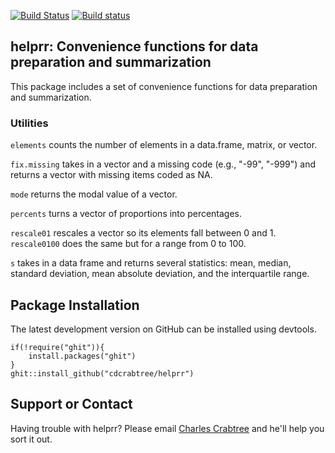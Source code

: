 [![Build Status](https://travis-ci.org/cdcrabtree/helprr.svg?branch=master)](https://travis-ci.org/cdcrabtree/plotrr) [![Build status](https://ci.appveyor.com/api/projects/status/github/cdcrabtree/helprr?svg=true)](https://ci.appveyor.com/api/projects/status/github/cdcrabtree/)

## helprr: Convenience functions for data preparation and summarization

This package includes a set of convenience functions for data preparation and summarization.

### Utilities
`elements` counts the number of elements in a data.frame, matrix, or vector.

`fix.missing` takes in a vector and a missing code (e.g., "-99", "-999") and returns a vector with missing items coded as NA.

`mode` returns the modal value of a vector.

`percents` turns a vector of proportions into percentages.

`rescale01` rescales a vector so its elements fall between 0 and 1. `rescale0100` does the same but for a range from 0 to 100.

`s` takes in a data frame and returns several statistics: mean, median, standard deviation, mean absolute deviation, and the interquartile range.

## Package Installation
The latest development version on GitHub can be installed using devtools.

```
if(!require("ghit")){
    install.packages("ghit")
}
ghit::install_github("cdcrabtree/helprr")
```

## Support or Contact
Having trouble with helprr? Please email [Charles Crabtree](mailto:ccrabtr@umich.edu) and he'll help you sort it out.
